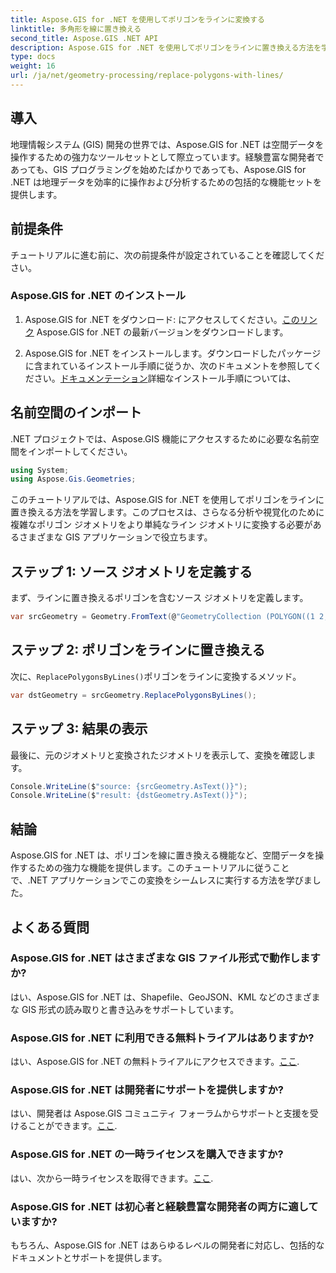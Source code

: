 ```yaml
---
title: Aspose.GIS for .NET を使用してポリゴンをラインに変換する
linktitle: 多角形を線に置き換える
second_title: Aspose.GIS .NET API
description: Aspose.GIS for .NET を使用してポリゴンをラインに置き換える方法を学びます。 GIS データ操作スキルを簡単に向上させます。
type: docs
weight: 16
url: /ja/net/geometry-processing/replace-polygons-with-lines/
---
```

## 導入
地理情報システム (GIS) 開発の世界では、Aspose.GIS for .NET は空間データを操作するための強力なツールセットとして際立っています。経験豊富な開発者であっても、GIS プログラミングを始めたばかりであっても、Aspose.GIS for .NET は地理データを効率的に操作および分析するための包括的な機能セットを提供します。
## 前提条件
チュートリアルに進む前に、次の前提条件が設定されていることを確認してください。
### Aspose.GIS for .NET のインストール
1.  Aspose.GIS for .NET をダウンロード: にアクセスしてください。[このリンク](https://releases.aspose.com/gis/net/) Aspose.GIS for .NET の最新バージョンをダウンロードします。
   
2.  Aspose.GIS for .NET をインストールします。ダウンロードしたパッケージに含まれているインストール手順に従うか、次のドキュメントを参照してください。[ドキュメンテーション](https://reference.aspose.com/gis/net/)詳細なインストール手順については、

## 名前空間のインポート
.NET プロジェクトでは、Aspose.GIS 機能にアクセスするために必要な名前空間をインポートしてください。
```csharp
using System;
using Aspose.Gis.Geometries;
```

このチュートリアルでは、Aspose.GIS for .NET を使用してポリゴンをラインに置き換える方法を学習します。このプロセスは、さらなる分析や視覚化のために複雑なポリゴン ジオメトリをより単純なライン ジオメトリに変換する必要があるさまざまな GIS アプリケーションで役立ちます。
## ステップ 1: ソース ジオメトリを定義する
まず、ラインに置き換えるポリゴンを含むソース ジオメトリを定義します。
```csharp
var srcGeometry = Geometry.FromText(@"GeometryCollection (POLYGON((1 2, 1 4, 3 4, 3 2)), Point (5 1))");
```
## ステップ 2: ポリゴンをラインに置き換える
次に、`ReplacePolygonsByLines()`ポリゴンをラインに変換するメソッド。
```csharp
var dstGeometry = srcGeometry.ReplacePolygonsByLines();
```
## ステップ 3: 結果の表示
最後に、元のジオメトリと変換されたジオメトリを表示して、変換を確認します。
```csharp
Console.WriteLine($"source: {srcGeometry.AsText()}");
Console.WriteLine($"result: {dstGeometry.AsText()}");
```

## 結論
Aspose.GIS for .NET は、ポリゴンを線に置き換える機能など、空間データを操作するための強力な機能を提供します。このチュートリアルに従うことで、.NET アプリケーションでこの変換をシームレスに実行する方法を学びました。
## よくある質問
### Aspose.GIS for .NET はさまざまな GIS ファイル形式で動作しますか?
はい、Aspose.GIS for .NET は、Shapefile、GeoJSON、KML などのさまざまな GIS 形式の読み取りと書き込みをサポートしています。
### Aspose.GIS for .NET に利用できる無料トライアルはありますか?
はい、Aspose.GIS for .NET の無料トライアルにアクセスできます。[ここ](https://releases.aspose.com/).
### Aspose.GIS for .NET は開発者にサポートを提供しますか?
はい、開発者は Aspose.GIS コミュニティ フォーラムからサポートと支援を受けることができます。[ここ](https://forum.aspose.com/c/gis/33).
### Aspose.GIS for .NET の一時ライセンスを購入できますか?
はい、次から一時ライセンスを取得できます。[ここ](https://purchase.aspose.com/temporary-license/).
### Aspose.GIS for .NET は初心者と経験豊富な開発者の両方に適していますか?
もちろん、Aspose.GIS for .NET はあらゆるレベルの開発者に対応し、包括的なドキュメントとサポートを提供します。